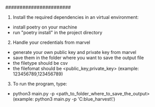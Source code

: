 #######################

1. Install the required dependencies in an virtual environment:

- install poetry on your machine
- run "poetry install" in the project directory

2. Handle your credentials from marvel

- generate your own public key and private key from marvel
- save them in the folder where you want to save the output file
- the filetype should be csv
- the filefomat should be <public_key,private_key> (example: 123456789,123456789)

3. To run the program, type:

- python3 main.py -p <path_to_folder_where_to_save_the_output> (example: python3 main.py -p 'C:blue_harvest\\')

